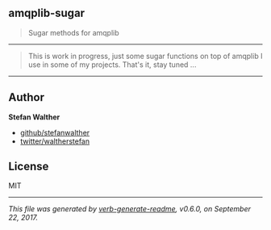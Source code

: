 ## amqplib-sugar

> Sugar methods for amqplib

---

> This is work in progress, just some sugar functions on top of amqplib I use in some of my projects.
> That's it, stay tuned ...

---

## Author
**Stefan Walther**

* [github/stefanwalther](https://github.com/stefanwalther)
* [twitter/waltherstefan](http://twitter.com/waltherstefan)

## License
MIT

***

_This file was generated by [verb-generate-readme](https://github.com/verbose/verb-generate-readme), v0.6.0, on September 22, 2017._

